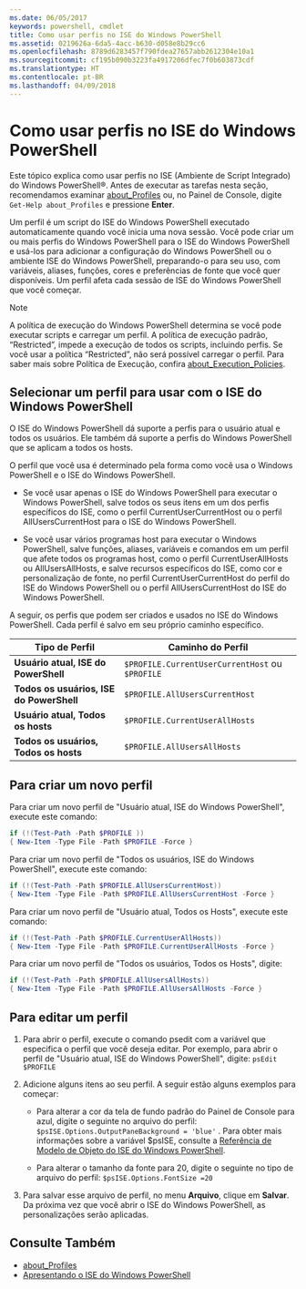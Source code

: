 ```yaml
---
ms.date: 06/05/2017
keywords: powershell, cmdlet
title: Como usar perfis no ISE do Windows PowerShell
ms.assetid: 0219626a-6da5-4acc-b630-d058e8b29cc6
ms.openlocfilehash: 8789d6283457f790fdea27657abb2612304e10a1
ms.sourcegitcommit: cf195b090b3223fa4917206dfec7f0b603873cdf
ms.translationtype: HT
ms.contentlocale: pt-BR
ms.lasthandoff: 04/09/2018
---
```

# <a name="how-to-use-profiles-in-windows-powershell-ise"></a>Como usar perfis no ISE do Windows PowerShell

Este tópico explica como usar perfis no ISE (Ambiente de Script Integrado) do Windows PowerShell®. Antes de executar as tarefas nesta seção, recomendamos examinar [about_Profiles](/powershell/module/microsoft.powershell.core/about/about_profiles) ou, no Painel de Console, digite `Get-Help about_Profiles` e pressione **Enter**.

Um perfil é um script do ISE do Windows PowerShell executado automaticamente quando você inicia uma nova sessão.  Você pode criar um ou mais perfis do Windows PowerShell para o ISE do Windows PowerShell e usá-los para adicionar a configuração do Windows PowerShell ou o ambiente ISE do Windows PowerShell, preparando-o para seu uso, com variáveis, aliases, funções, cores e preferências de fonte que você quer disponíveis. Um perfil afeta cada sessão de ISE do Windows PowerShell que você começar.

> [!NOTE]
> A política de execução do Windows PowerShell determina se você pode executar scripts e carregar um perfil. A política de execução padrão, “Restricted”, impede a execução de todos os scripts, incluindo perfis. Se você usar a política “Restricted”, não será possível carregar o perfil. Para saber mais sobre Política de Execução, confira [about_Execution_Policies](/powershell/module/microsoft.powershell.core/about/about_execution_policies).

## <a name="selecting-a-profile-to-use-in-the-windows-powershell-ise"></a>Selecionar um perfil para usar com o ISE do Windows PowerShell

O ISE do Windows PowerShell dá suporte a perfis para o usuário atual e todos os usuários. Ele também dá suporte a perfis do Windows PowerShell que se aplicam a todos os hosts.

O perfil que você usa é determinado pela forma como você usa o Windows PowerShell e o ISE do Windows PowerShell.

- Se você usar apenas o ISE do Windows PowerShell para executar o Windows PowerShell, salve todos os seus itens em um dos perfis específicos do ISE, como o perfil CurrentUserCurrentHost ou o perfil AllUsersCurrentHost para o ISE do Windows PowerShell.

- Se você usar vários programas host para executar o Windows PowerShell, salve funções, aliases, variáveis e comandos em um perfil que afete todos os programas host, como o perfil CurrentUserAllHosts ou AllUsersAllHosts, e salve recursos específicos do ISE, como cor e personalização de fonte, no perfil CurrentUserCurrentHost do perfil do ISE do Windows PowerShell ou o perfil AllUsersCurrentHost do ISE do Windows PowerShell.

A seguir, os perfis que podem ser criados e usados no ISE do Windows PowerShell. Cada perfil é salvo em seu próprio caminho específico.

| Tipo de Perfil | Caminho do Perfil |
| --- | --- |
| **Usuário atual, ISE do PowerShell**| `$PROFILE.CurrentUserCurrentHost` ou `$PROFILE` |
| **Todos os usuários, ISE do PowerShell**| `$PROFILE.AllUsersCurrentHost` |
| **Usuário atual, Todos os hosts**| `$PROFILE.CurrentUserAllHosts` |
| **Todos os usuários, Todos os hosts** | `$PROFILE.AllUsersAllHosts` |

## <a name="to-create-a-new-profile"></a>Para criar um novo perfil

Para criar um novo perfil de "Usuário atual, ISE do Windows PowerShell", execute este comando:

```powershell
if (!(Test-Path -Path $PROFILE ))
{ New-Item -Type File -Path $PROFILE -Force }
```

Para criar um novo perfil de "Todos os usuários, ISE do Windows PowerShell", execute este comando:

```powershell
if (!(Test-Path -Path $PROFILE.AllUsersCurrentHost))
{ New-Item -Type File -Path $PROFILE.AllUsersCurrentHost -Force }
```

Para criar um novo perfil de "Usuário atual, Todos os Hosts", execute este comando:

```powershell
if (!(Test-Path -Path $PROFILE.CurrentUserAllHosts))
{ New-Item -Type File -Path $PROFILE.CurrentUserAllHosts -Force }
```

Para criar um novo perfil de "Todos os usuários, Todos os Hosts", digite:

```powershell
if (!(Test-Path -Path $PROFILE.AllUsersAllHosts))
{ New-Item -Type File -Path $PROFILE.AllUsersAllHosts -Force }
```

## <a name="to-edit-a-profile"></a>Para editar um perfil

1. Para abrir o perfil, execute o comando psedit com a variável que especifica o perfil que você deseja editar. Por exemplo, para abrir o perfil de "Usuário atual, ISE do Windows PowerShell", digite: `psEdit $PROFILE`

2. Adicione alguns itens ao seu perfil. A seguir estão alguns exemplos para começar:

   - Para alterar a cor da tela de fundo padrão do Painel de Console para azul, digite o seguinte no arquivo do perfil: `$psISE.Options.OutputPaneBackground = 'blue'` . Para obter mais informações sobre a variável $psISE, consulte a [Referência de Modelo de Objeto do ISE do Windows PowerShell](The-ISE-Object-Model-Hierarchy.md).

   - Para alterar o tamanho da fonte para 20, digite o seguinte no tipo de arquivo do perfil: `$psISE.Options.FontSize =20`

3. Para salvar esse arquivo de perfil, no menu **Arquivo**, clique em **Salvar**. Da próxima vez que você abrir o ISE do Windows PowerShell, as personalizações serão aplicadas.

## <a name="see-also"></a>Consulte Também

- [about_Profiles](/powershell/module/microsoft.powershell.core/about/about_profiles)
- [Apresentando o ISE do Windows PowerShell](Introducing-the-Windows-PowerShell-ISE.md)